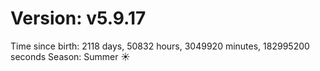 # Version: v5.9.17
Time since birth: 2118 days, 50832 hours, 3049920 minutes, 182995200 seconds
Season: Summer ☀️
